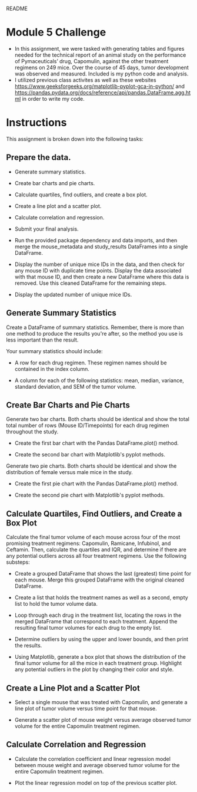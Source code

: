 README
# Module 5 Challenge<br>

* In this assignment, we were tasked with generating tables and figures needed for the technical report of an animal study on the performance of Pymaceuticals’ drug, Capomulin, against the other treatment regimens on 249 mice. Over the course of 45 days, tumor development was observed and measured. Included is my python code and analysis. <br>
* I utilized previous class activites as well as these websites https://www.geeksforgeeks.org/matplotlib-pyplot-gca-in-python/ and https://pandas.pydata.org/docs/reference/api/pandas.DataFrame.agg.html in order to write my code. <br>

# Instructions<br>
This assignment is broken down into the following tasks:<br>

## Prepare the data.<br>
* Generate summary statistics.<br>
* Create bar charts and pie charts.<br>
* Calculate quartiles, find outliers, and create a box plot.<br>
* Create a line plot and a scatter plot.<br>
* Calculate correlation and regression.<br>
* Submit your final analysis.<br>
* Run the provided package dependency and data imports, and then merge the mouse_metadata and study_results DataFrames into a single DataFrame.<br>

* Display the number of unique mice IDs in the data, and then check for any mouse ID with duplicate time points. Display the data associated with that mouse ID, and then create a new DataFrame where this data is removed. Use this cleaned DataFrame for the remaining steps.<br>

* Display the updated number of unique mice IDs.<br>

## Generate Summary Statistics<br>
Create a DataFrame of summary statistics. Remember, there is more than one method to produce the results you're after, so the method you use is less important than the result.<br>

Your summary statistics should include:<br>

* A row for each drug regimen. These regimen names should be contained in the index column.<br>

* A column for each of the following statistics: mean, median, variance, standard deviation, and SEM of the tumor volume.<br>

## Create Bar Charts and Pie Charts<br>
Generate two bar charts. Both charts should be identical and show the total total number of rows (Mouse ID/Timepoints) for each drug regimen throughout the study.<br>

* Create the first bar chart with the Pandas DataFrame.plot() method.<br>

* Create the second bar chart with Matplotlib's pyplot methods.<br>

Generate two pie charts. Both charts should be identical and show the distribution of female versus male mice in the study.<br>

* Create the first pie chart with the Pandas DataFrame.plot() method.<br>

* Create the second pie chart with Matplotlib's pyplot methods.<br>

## Calculate Quartiles, Find Outliers, and Create a Box Plot<br>
Calculate the final tumor volume of each mouse across four of the most promising treatment regimens: Capomulin, Ramicane, Infubinol, and Ceftamin. Then, calculate the quartiles and IQR, and determine if there are any potential outliers across all four treatment regimens. Use the following substeps:<br>

* Create a grouped DataFrame that shows the last (greatest) time point for each mouse. Merge this grouped DataFrame with the original cleaned DataFrame.<br>

* Create a list that holds the treatment names as well as a second, empty list to hold the tumor volume data.<br>

* Loop through each drug in the treatment list, locating the rows in the merged DataFrame that correspond to each treatment. Append the resulting final tumor volumes for each drug to the empty list.<br>

* Determine outliers by using the upper and lower bounds, and then print the results.<br>

* Using Matplotlib, generate a box plot that shows the distribution of the final tumor volume for all the mice in each treatment group. Highlight any potential outliers in the plot by changing their color and style.<br>


## Create a Line Plot and a Scatter Plot<br>
* Select a single mouse that was treated with Capomulin, and generate a line plot of tumor volume versus time point for that mouse.<br>

* Generate a scatter plot of mouse weight versus average observed tumor volume for the entire Capomulin treatment regimen.<br>

## Calculate Correlation and Regression<br>
* Calculate the correlation coefficient and linear regression model between mouse weight and average observed tumor volume for the entire Capomulin treatment regimen.<br>

* Plot the linear regression model on top of the previous scatter plot.<br>




